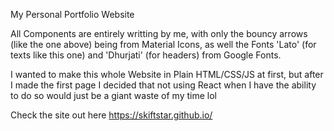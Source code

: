 My Personal Portfolio Website

All Components are entirely writting by me, with only the bouncy arrows (like the one above) being from Material Icons, as well the Fonts 'Lato' (for texts like this one) and 'Dhurjati' (for headers) from Google Fonts.

I wanted to make this whole Website in Plain HTML/CSS/JS at first, but after I made the first page I decided that not using React when I have the ability to do so would just be a giant waste of my time lol

Check the site out here https://skiftstar.github.io/
